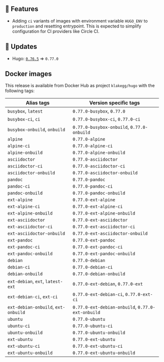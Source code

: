 ## :tada: Features

* Adding `ci` variants of images with environment variable `HUGO_ENV` to `production` and resetting entrypoint. 
  This is expected to simplify configuration for CI providers like Circle CI.


## :heartbeat: Updates

* Hugo: [`0.76.5`](https://github.com/klakegg/docker-hugo/releases/tag/0.76.5) => `0.77.0`


## Docker images

This release is available from Docker Hub as project `klakegg/hugo` with the following tags:

| Alias tags                   | Version specific tags                      |
| ---------------------------- | ------------------------------------------ |
| `busybox`, `latest`          | `0.77.0-busybox`, `0.77.0`                     |
| `busybox-ci`, `ci`           | `0.77.0-busybox-ci`, `0.77.0-ci`               |
| `busybox-onbuild`, `onbuild` | `0.77.0-busybox-onbuild`, `0.77.0-onbuild`     |
| `alpine`                     | `0.77.0-alpine`                              |
| `alpine-ci`                  | `0.77.0-alpine-ci`                           |
| `alpine-onbuild`             | `0.77.0-alpine-onbuild`                      |
| `asciidoctor`                | `0.77.0-asciidoctor`                         |
| `asciidoctor-ci`             | `0.77.0-asciidoctor-ci`                      |
| `asciidoctor-onbuild`        | `0.77.0-asciidoctor-onbuild`                 |
| `pandoc`                     | `0.77.0-pandoc`                              |
| `pandoc-ci`                  | `0.77.0-pandoc-ci`                           |
| `pandoc-onbuild`             | `0.77.0-pandoc-onbuild`                      |
| `ext-alpine`                 | `0.77.0-ext-alpine`                          |
| `ext-alpine-ci`              | `0.77.0-ext-alpine-ci`                       |
| `ext-alpine-onbuild`         | `0.77.0-ext-alpine-onbuild`                  |
| `ext-asciidoctor`            | `0.77.0-ext-asciidoctor`                     |
| `ext-asciidoctor-ci`         | `0.77.0-ext-asciidoctor-ci`                  |
| `ext-asciidoctor-onbuild`    | `0.77.0-ext-asciidoctor-onbuild`             |
| `ext-pandoc`                 | `0.77.0-ext-pandoc`                          |
| `ext-pandoc-ci`              | `0.77.0-ext-pandoc-ci`                       |
| `ext-pandoc-onbuild`         | `0.77.0-ext-pandoc-onbuild`                  |
| `debian`                     | `0.77.0-debian`                              |
| `debian-ci`                  | `0.77.0-debian-ci`                           |
| `debian-onbuild`             | `0.77.0-debian-onbuild`                      |
| `ext-debian`, `ext`, `latest-ext` | `0.77.0-ext-debian`, `0.77.0-ext`         |
| `ext-debian-ci`, `ext-ci`    | `0.77.0-ext-debian-ci`, `0.77.0-ext-ci`        |
| `ext-debian-onbuild`, `ext-onbuild` | `0.77.0-ext-debian-onbuild`, `0.77.0-ext-onbuild` |
| `ubuntu`                     | `0.77.0-ubuntu`                            |
| `ubuntu-ci`                  | `0.77.0-ubuntu-ci`                         |
| `ubuntu-onbuild`             | `0.77.0-ubuntu-onbuild`                    |
| `ext-ubuntu`                 | `0.77.0-ext-ubuntu`                        |
| `ext-ubuntu-ci`              | `0.77.0-ext-ubuntu-ci`                     |
| `ext-ubuntu-onbuild`         | `0.77.0-ext-ubuntu-onbuild`                |
